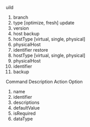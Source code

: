 uild
 1. branch
 2. type [optimize, fresh]
update
 1. version
 2. host
backup 
 1. hostType [virtual, single, physical]
 2. physicalHost
 3. identifier
restore
 1. hostType [virtual, single, physical]
 2. physicalHost
 3. identifier
 4. backup



Command
Description
Action
Option
 1. name
 2. identifier
 3. descriptions
 4. defaultValue
 5. isRequired
 6. dataType
 
